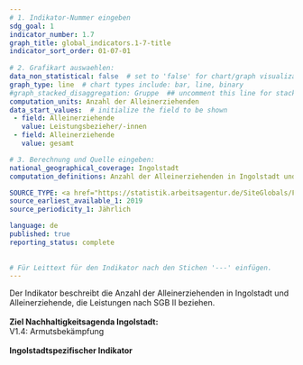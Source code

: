 ```yaml
---
# 1. Indikator-Nummer eingeben 
sdg_goal: 1 
indicator_number: 1.7
graph_title: global_indicators.1-7-title
indicator_sort_order: 01-07-01
 
# 2. Grafikart auswaehlen: 
data_non_statistical: false  # set to 'false' for chart/graph visualization 
graph_type: line  # chart types include: bar, line, binary 
#graph_stacked_disaggregation: Gruppe  ## uncomment this line for stacked bars. eplace 'Geschlecht' with the field of aggregation. 
computation_units: Anzahl der Alleinerziehenden
data_start_values:  # initialize the field to be shown  
 - field: Alleinerziehende
   value: Leistungsbezieher/-innen 
 - field: Alleinerziehende 
   value: gesamt

# 3. Berechnung und Quelle eingeben: 
national_geographical_coverage: Ingolstadt 
computation_definitions: Anzahl der Alleinerziehenden in Ingolstadt und Alleinerziehende, die Leistungen nach SGB II beziehen

SOURCE_TYPE: <a href="https://statistik.arbeitsagentur.de/SiteGlobals/Forms/Suche/Einzelheftsuche_Formular.html?nn=15024&r_f=by_Ingolstadt&topic_f=zeitreihekreise-zr-gruarb">Bundesagentur für Arbeit</a>, eigene Berechnungen aus dem Melderegister durch das Amt für Statistik und Stadtforschung der Stadt Ingolstadt   # data source  
source_earliest_available_1: 2019
source_periodicity_1: Jährlich

language: de   
published: true 
reporting_status: complete
 
 
# Für Leittext für den Indikator nach den Stichen '---' einfügen. 
---
```

Der Indikator beschreibt die Anzahl der Alleinerziehenden in Ingolstadt und Alleinerziehende, die Leistungen nach SGB II beziehen. <br>
<br>
<b>Ziel Nachhaltigkeitsagenda Ingolstadt:</b><br> 
V1.4: Armutsbekämpfung<br>
<br>
<b>Ingolstadtspezifischer Indikator</b>
